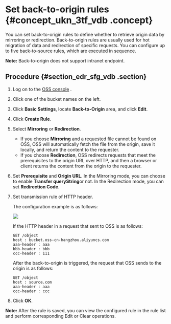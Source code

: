 # Set back-to-origin rules {#concept_ukn_3tf_vdb .concept}

You can set back-to-origin rules to define whether to retrieve origin data by mirroring or redirection. Back-to-origin rules are usually used for hot migration of data and redirection of specific requests. You can configure up to five back-to-source rules, which are executed in sequence.

 

**Note:** Back-to-origin does not support intranet endpoint. 

## Procedure {#section_edr_sfg_vdb .section}

1.  Log on to the [OSS console](https://oss.console.aliyun.com/) .
2.  Click one of the bucket names on the left.
3.  Click **Basic Settings**, locate **Back-to-Origin** area, and click **Edit**.
4.  Click **Create Rule**. 
5.  Select **Mirroring** or **Redirection**.
    -   If you choose **Mirroring** and a requested file cannot be found on OSS, OSS will automatically fetch the file from the origin, save it locally, and return the content to the requester.
    -   If you choose **Redirection**, OSS redirects requests that meet the prerequisites to the origin URL over HTTP, and then a browser or client returns the content from the origin to the requester.
6.  Set **Prerequisite** and **Origin URL**. In the Mirroring mode, you can choose to enable **Transfer queryString**or not. In the Redirection mode, you can set **Redirection Code**.
7.  Set transmission rule of HTTP header.

    The configuration example is as follows:

    ![](http://static-aliyun-doc.oss-cn-hangzhou.aliyuncs.com/assets/img/4750/15350165669983_en-US.png)

    If the HTTP header in a request that sent to OSS is as follows:

    ```
    GET /object
    host : bucket.oss-cn-hangzhou.aliyuncs.com
    aaa-header : aaa
    bbb-header : bbb
    ccc-header : 111
    ```

    After the back-to-origin is triggered, the request that OSS sends to the origin is as follows:

    ```
    GET /object
    host : source.com
    aaa-header : aaa
    ccc-header : ccc
    
    ```

8.  Click **OK**.

**Note:** After the rule is saved, you can view the configured rule in the rule list and perform corresponding Edit or Clear operations.

